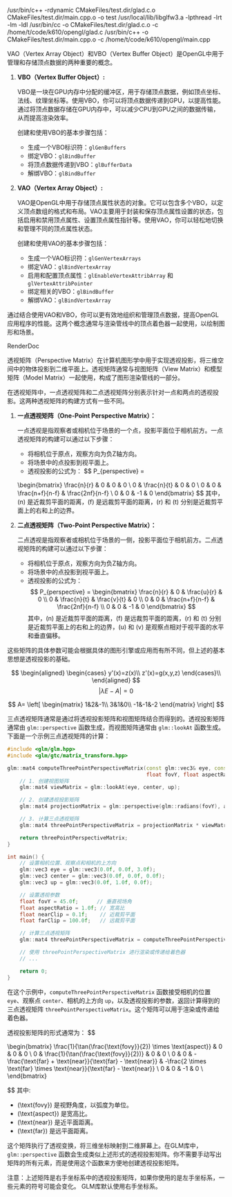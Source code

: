 /usr/bin/c++    -rdynamic CMakeFiles/test.dir/glad.c.o CMakeFiles/test.dir/main.cpp.o  -o test  /usr/local/lib/libglfw3.a -lpthread -lrt -lm -ldl
/usr/bin/cc  -o CMakeFiles/test.dir/glad.c.o   -c /home/t/code/k610/opengl/glad.c
/usr/bin/c++ -o CMakeFiles/test.dir/main.cpp.o -c /home/t/code/k610/opengl/main.cpp


VAO（Vertex Array Object）和VBO（Vertex Buffer Object）是OpenGL中用于管理和存储顶点数据的两种重要的概念。

1. **VBO（Vertex Buffer Object）:**
   
   VBO是一块在GPU内存中分配的缓冲区，用于存储顶点数据，例如顶点坐标、法线、纹理坐标等。使用VBO，你可以将顶点数据传递到GPU，以提高性能。通过将顶点数据存储在GPU内存中，可以减少CPU到GPU之间的数据传输，从而提高渲染效率。

   创建和使用VBO的基本步骤包括：
   - 生成一个VBO标识符：`glGenBuffers`
   - 绑定VBO：`glBindBuffer`
   - 将顶点数据传递到VBO：`glBufferData`
   - 解绑VBO：`glBindBuffer`

2. **VAO（Vertex Array Object）:**
   
   VAO是OpenGL中用于存储顶点属性状态的对象。它可以包含多个VBO，以定义顶点数组的格式和布局。VAO主要用于封装和保存顶点属性设置的状态，包括启用和禁用顶点属性、设置顶点属性指针等。使用VAO，你可以轻松地切换和管理不同的顶点属性状态。

   创建和使用VAO的基本步骤包括：
   - 生成一个VAO标识符：`glGenVertexArrays`
   - 绑定VAO：`glBindVertexArray`
   - 启用和配置顶点属性：`glEnableVertexAttribArray` 和 `glVertexAttribPointer`
   - 绑定相关的VBO：`glBindBuffer`
   - 解绑VAO：`glBindVertexArray`

通过结合使用VAO和VBO，你可以更有效地组织和管理顶点数据，提高OpenGL应用程序的性能。这两个概念通常与渲染管线中的顶点着色器一起使用，以绘制图形和场景。

RenderDoc



透视矩阵（Perspective Matrix）在计算机图形学中用于实现透视投影，将三维空间中的物体投影到二维平面上。透视矩阵通常与视图矩阵（View Matrix）和模型矩阵（Model Matrix）一起使用，构成了图形渲染管线的一部分。

在透视矩阵中，一点透视矩阵和二点透视矩阵分别表示针对一点和两点的透视投影。这两种透视矩阵的构建方式有一些不同。

1. **一点透视矩阵（One-Point Perspective Matrix）：**

   一点透视是指观察者或相机位于场景的一个点，投影平面位于相机前方。一点透视矩阵的构建可以通过以下步骤：

   - 将相机位于原点，观察方向为负Z轴方向。
   - 将场景中的点投影到视平面上。
   - 透视投影的公式为：
$$
   P_{perspective} = 

	\begin{bmatrix} 
	\frac{n}{r} & 0 & 0 & 0 \\
	0 & \frac{n}{t} & 0 & 0 \\
	0 & 0 & \frac{n+f}{n-f} & \frac{2nf}{n-f} \\
	0 & 0 & -1 & 0 
	\end{bmatrix} 
$$
   其中，\(n\) 是近裁剪平面的距离，\(f\) 是远裁剪平面的距离，\(r\) 和 \(t\) 分别是近裁剪平面上的右和上的边界。

2. **二点透视矩阵（Two-Point Perspective Matrix）：**

   二点透视是指观察者或相机位于场景的一侧，投影平面位于相机前方。二点透视矩阵的构建可以通过以下步骤：

   - 将相机位于原点，观察方向为负Z轴方向。
   - 将场景中的点投影到视平面上。
   - 透视投影的公式为：
$$
P_{perspective} = 
\begin{bmatrix} 
\frac{n}{r} & 0 & \frac{u}{r} & 0 \\
0 & \frac{n}{t} & \frac{v}{t} & 0 \\
0 & 0 & \frac{n+f}{n-f} & \frac{2nf}{n-f} \\
0 & 0 & -1 & 0 
\end{bmatrix} 
$$
   其中，\(n\) 是近裁剪平面的距离，\(f\) 是远裁剪平面的距离，\(r\) 和 \(t\) 分别是近裁剪平面上的右和上的边界，\(u\) 和 \(v\) 是观察点相对于视平面的水平和垂直偏移。

这些矩阵的具体参数可能会根据具体的图形引擎或应用而有所不同，但上述的基本思想是透视投影的基础。


$$
\begin{aligned}
\begin{cases}
y'(x)=z(x)\\
z'(x)=g(x,y,z)
\end{cases}\\
\end{aligned}
$$
$$|\lambda E-A|=0$$

$$
A=
\left[ \begin{matrix}
    1&2&-1\\
    3&1&0\\
    -1&-1&-2
\end{matrix}
\right]
$$



三点透视矩阵通常是通过将透视投影矩阵和视图矩阵结合而得到的。透视投影矩阵通常由 `glm::perspective` 函数生成，而视图矩阵通常由 `glm::lookAt` 函数生成。下面是一个示例三点透视矩阵的计算：

```cpp
#include <glm/glm.hpp>
#include <glm/gtc/matrix_transform.hpp>

glm::mat4 computeThreePointPerspectiveMatrix(const glm::vec3& eye, const glm::vec3& center, const glm::vec3& up,
                                             float fovY, float aspectRatio, float nearClip, float farClip) {
    // 1. 创建视图矩阵
    glm::mat4 viewMatrix = glm::lookAt(eye, center, up);

    // 2. 创建透视投影矩阵
    glm::mat4 projectionMatrix = glm::perspective(glm::radians(fovY), aspectRatio, nearClip, farClip);

    // 3. 计算三点透视矩阵
    glm::mat4 threePointPerspectiveMatrix = projectionMatrix * viewMatrix;

    return threePointPerspectiveMatrix;
}

int main() {
    // 设置相机位置、观察点和相机的上方向
    glm::vec3 eye = glm::vec3(0.0f, 0.0f, 3.0f);
    glm::vec3 center = glm::vec3(0.0f, 0.0f, 0.0f);
    glm::vec3 up = glm::vec3(0.0f, 1.0f, 0.0f);

    // 设置透视参数
    float fovY = 45.0f;      // 垂直视场角
    float aspectRatio = 1.0f; // 宽高比
    float nearClip = 0.1f;    // 近裁剪平面
    float farClip = 100.0f;   // 远裁剪平面

    // 计算三点透视矩阵
    glm::mat4 threePointPerspectiveMatrix = computeThreePointPerspectiveMatrix(eye, center, up, fovY, aspectRatio, nearClip, farClip);

    // 使用 threePointPerspectiveMatrix 进行渲染或传递给着色器
    // ...

    return 0;
}
```

在这个示例中，`computeThreePointPerspectiveMatrix` 函数接受相机的位置 `eye`、观察点 `center`、相机的上方向 `up`，以及透视投影的参数，返回计算得到的三点透视矩阵 `threePointPerspectiveMatrix`。这个矩阵可以用于渲染或传递给着色器。


透视投影矩阵的形式通常为：
$$

\begin{bmatrix}
\frac{1}{\tan(\frac{\text{fovy}}{2}) \times \text{aspect}} & 0 & 0 & 0 \\
0 & \frac{1}{\tan(\frac{\text{fovy}}{2})} & 0 & 0 \\
0 & 0 & -\frac{\text{far} + \text{near}}{\text{far} - \text{near}} & -\frac{2 \times \text{far} \times \text{near}}{\text{far} - \text{near}} \\
0 & 0 & -1 & 0 \\
\end{bmatrix}

$$
其中:
- \(\text{fovy}\) 是视野角度，以弧度为单位。
- \(\text{aspect}\) 是宽高比。
- \(\text{near}\) 是近平面距离。
- \(\text{far}\) 是远平面距离。

这个矩阵执行了透视变换，将三维坐标映射到二维屏幕上。在GLM库中，`glm::perspective` 函数会生成类似上述形式的透视投影矩阵。你不需要手动写出矩阵的所有元素，而是使用这个函数来方便地创建透视投影矩阵。

注意：上述矩阵是右手坐标系中的透视投影矩阵，如果你使用的是左手坐标系，一些元素的符号可能会变化。 GLM库默认使用右手坐标系。